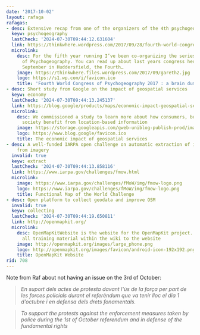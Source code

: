 ```yaml
---
date: '2017-10-02'
layout: rafaga
rafagas:
- desc: Extensive recap from one of the organizers of the 4th psychogeography conference
  keyw: psychogeography
  lastCheck: '2024-07-30T09:44:12.631604'
  link: https://thinkwhere.wordpress.com/2017/09/28/fourth-world-congress-of-psychogeography-2017-a-brain-dump/
  microlink:
    desc: For the fifth year running I’ve been co-organizing the series of World Congresses
      of Psychogeography. You can read up about last years congress here. From 8-10
      September in Huddersfield, the Fourth…
    image: https://thinkwhere.files.wordpress.com/2017/09/gareth2.jpg
    logo: https://s1.wp.com/i/favicon.ico
    title: 'Fourth World Congress of Psychogeography 2017 : a brain dump'
- desc: Short study from Google on the impact of geospatial services
  keyw: economy
  lastCheck: '2024-07-30T09:44:13.245137'
  link: https://blog.google/products/maps/economic-impact-geospatial-services/
  microlink:
    desc: We commissioned a study to learn more about how consumers, businesses and
      society benefit from location-based information
    image: https://storage.googleapis.com/gweb-uniblog-publish-prod/images/earth-earth-at-night-night-lights-41949_1.max-1300x1300.jpeg
    logo: https://www.blog.google/favicon.ico
    title: The economic impact of geospatial services
- desc: A well-funded IARPA open challenge on automatic extraction of information
    from imagery
  invalid: true
  keyw: extract
  lastCheck: '2024-07-30T09:44:13.858116'
  link: https://www.iarpa.gov/challenges/fmow.html
  microlink:
    image: https://www.iarpa.gov/challenges/fMoW/img/fmow-logo.png
    logo: https://www.iarpa.gov/challenges/fMoW/img/fmow-logo.png
    title: Functional Map of the World Challenge
- desc: Open platform to collect geodata and improve OSM
  invalid: true
  keyw: collecting
  lastCheck: '2024-07-30T09:44:19.650811'
  link: http://openmapkit.org/
  microlink:
    desc: OpenMapKitWebsite is the website for the OpenMapKit project. We are moving
      all training material within the wiki to the website
    image: http://openmapkit.org/images/large_phone.png
    logo: http://openmapkit.org/images/favicon/android-icon-192x192.png
    title: OpenMapKit Website
rid: 708
---
```


Note from Raf about not having an issue on the 3rd of October:

> *En suport dels actes de protesta davant l'ús de la força per part de les forces policials durant el referèndum que va tenir lloc el dia 1 d'octubre i en defensa dels drets fonamentals.*

> *To support the protests against the enforcement measures taken by police during the 1st of October referendum and in defense of the fundamental rights*